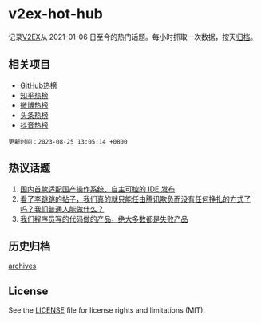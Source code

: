 # v2ex-hot-hub

 记录[V2EX](https://www.v2ex.com/)从 2021-01-06 日至今的热门话题。每小时抓取一次数据，按天[归档](archives)。
 
 ## 相关项目

- [GitHub热榜](https://github.com/snaildev/github-hot-hub)
- [知乎热榜](https://github.com/snaildev/zhihu-hot-hub)
- [微博热榜](https://github.com/snaildev/weibo-hot-hub)
- [头条热榜](https://github.com/snaildev/toutiao-hot-hub)
- [抖音热榜](https://github.com/snaildev/douyin-hot-hub)


 `更新时间：2023-08-25 13:05:14 +0800`

## 热议话题

1. [国内首款适配国产操作系统、自主可控的 IDE 发布](https://www.v2ex.com/t/968064)
1. [看了李跳跳的帖子，我们真的就只能任由腾讯欺负而没有任何挣扎的方式了吗？我们普通人能做什么？](https://www.v2ex.com/t/968150)
1. [我们程序员写的代码做的产品，绝大多数都是失败产品](https://www.v2ex.com/t/968003)

## 历史归档

[archives](archives)

## License

See the [LICENSE](LICENSE) file for license rights and limitations (MIT).
